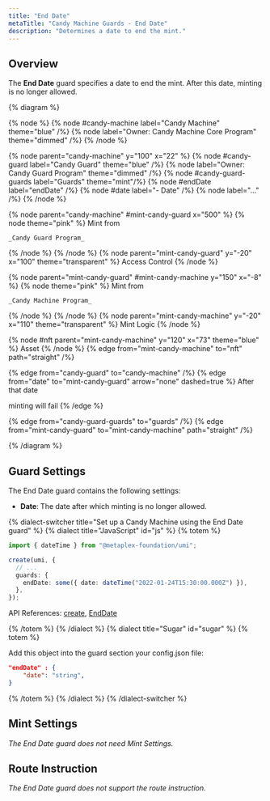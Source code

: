 ```yaml
---
title: "End Date"
metaTitle: "Candy Machine Guards - End Date"
description: "Determines a date to end the mint."
---
```


## Overview

The **End Date** guard specifies a date to end the mint. After this date, minting is no longer allowed.

{% diagram  %}

{% node %}
{% node #candy-machine label="Candy Machine" theme="blue" /%}
{% node label="Owner: Candy Machine Core Program" theme="dimmed" /%}
{% /node %}

{% node parent="candy-machine" y="100" x="22" %}
{% node #candy-guard label="Candy Guard" theme="blue" /%}
{% node label="Owner: Candy Guard Program" theme="dimmed" /%}
{% node #candy-guard-guards label="Guards" theme="mint"/%}
{% node #endDate label="endDate" /%}
{% node #date label="- Date" /%}
{% node label="..." /%}
{% /node %}

{% node parent="candy-machine" #mint-candy-guard x="500" %}
  {% node theme="pink" %}
    Mint from

    _Candy Guard Program_
  {% /node %}
{% /node %}
{% node parent="mint-candy-guard" y="-20" x="100" theme="transparent" %}
  Access Control
{% /node %}

{% node parent="mint-candy-guard" #mint-candy-machine y="150" x="-8" %}
  {% node theme="pink" %}
    Mint from 
    
    _Candy Machine Program_
  {% /node %}
{% /node %}
{% node parent="mint-candy-machine" y="-20" x="110" theme="transparent" %}
  Mint Logic
{% /node %}

{% node #nft parent="mint-candy-machine" y="120" x="73" theme="blue" %}
  Asset
{% /node %}
{% edge from="mint-candy-machine" to="nft" path="straight" /%}

{% edge from="candy-guard" to="candy-machine" /%}
{% edge from="date" to="mint-candy-guard" arrow="none" dashed=true %}
After that date

minting will fail
{% /edge %}

{% edge from="candy-guard-guards" to="guards" /%}
{% edge from="mint-candy-guard" to="mint-candy-machine" path="straight" /%}

{% /diagram %}

## Guard Settings

The End Date guard contains the following settings:

- **Date**: The date after which minting is no longer allowed.

{% dialect-switcher title="Set up a Candy Machine using the End Date guard" %}
{% dialect title="JavaScript" id="js" %}
{% totem %}

```ts
import { dateTime } from "@metaplex-foundation/umi";

create(umi, {
  // ...
  guards: {
    endDate: some({ date: dateTime("2022-01-24T15:30:00.000Z") }),
  },
});
```

API References: [create](https://mpl-core-candy-machine-js-docs.vercel.app/functions/create.html), [EndDate](https://mpl-core-candy-machine-js-docs.vercel.app/types/EndDate.html)

{% /totem %}
{% /dialect %}
{% dialect title="Sugar" id="sugar" %}
{% totem %}

Add this object into the guard section your config.json file: 

```json
"endDate" : {
    "date": "string",
}
```

{% /totem %}
{% /dialect %}
{% /dialect-switcher %}

## Mint Settings

_The End Date guard does not need Mint Settings._

## Route Instruction

_The End Date guard does not support the route instruction._
